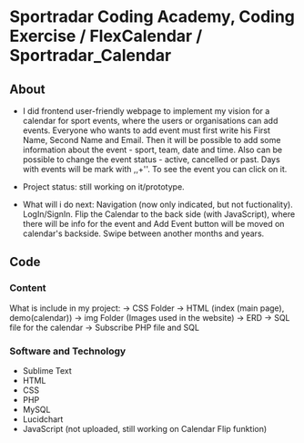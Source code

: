# Sportradar Coding Academy, Coding Exercise / FlexCalendar / Sportradar_Calendar

## About 

* I did frontend user-friendly webpage to implement my vision for a calendar for sport events, where the users or organisations can add events. Everyone who wants to add event must first write his First Name, Second Name and Email. Then it will be possible to add some information about the event - sport, team, date and time. Also can be possible to change the event status - active, cancelled or past. Days with events will be mark with ,,+''. To see the event you can click on it. 

* Project status: still working on it/prototype. 
* What will i do next: Navigation (now only indicated, but not fuctionality). LogIn/SignIn. Flip the Calendar to the back side (with JavaScript), where there will be info for the event and Add Event button will be moved on calendar's backside. Swipe between another months and years.


## Code


### Content

What is include in my project:
-> CSS Folder
-> HTML (index (main page), demo(calendar))
-> img Folder (Images used in the website)
-> ERD
-> SQL file for the calendar
-> Subscribe PHP file and SQL 


### Software and Technology

* Sublime Text
* HTML
* CSS
* PHP
* MySQL
* Lucidchart
* JavaScript (not uploaded, still working on Calendar Flip funktion)